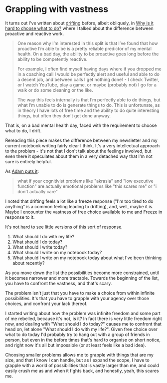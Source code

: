 # Grappling with vastness

It turns out I've written about [drifting](https://notebook.drmaciver.com/posts/2022-01-06-12:00.html) before, albeit obliquely, in [Why is it hard to choose what to do?](https://drmaciver.substack.com/p/why-is-it-hard-to-choose-what-to) where I talked about the difference between proactive and reactive work.

> One reason why I’m interested in this split is that I’ve found that how proactive I’m able to be is a pretty reliable predictor of my mental health. On a bad day, the ability to be proactive goes long before the ability to be competently reactive.
>
> For example, I often find myself having days where if you dropped me in a coaching call I would be perfectly alert and useful and able to do a decent job, and between calls I get nothing done1 - I check Twitter, or I watch YouTube, play a game, or maybe (probably not) I go for a walk or do some cleaning or the like.
>
> The way this feels internally is that I’m perfectly able to do things, but what I’m unable to do is generate things to do. This is unfortunate, as in theory I have lots of free time and the ability to do quite interesting things, but often they don’t get done anyway.

That is, on a bad mental health day, faced with the requirement to choose what to do, I drift.

Rereading this piece makes the difference between my newsletter and my current notebook writing fairly clear I think. It's a very intellectual approach to the problem - it's not that I don't talk about the feelings involved, but even there it speculates about them in a very detached way that I'm not sure is entirely helpful.

As [Adam puts it](https://twitter.com/The_Lagrangian/status/1478122278307041280):

> what if your cognitivist problems like "akrasia" and "low executive function" are actually emotional problems like "this scares me" or "i don't actually care"

I noted that drifting feels a lot like a freeze response ("I'm too tired to do anything" is a common feeling leading to drifting), and, well, maybe it is. Maybe I encounter the vastness of free choice available to me and Freeze in response to it.

It's not hard to see little versions of this sort of response.

1. What should I do with my life?
2. What should I do today?
3. What should I write today?
4. What should I write on my notebook today?
5. What should I write on my notebook today about what I've been thinking about recently?

As you move down the list the possibilities become more constrained, until it becomes narrower and more tractable.
Towards the beginning of the list, you have to confront the vastness, and that's scary.

The problem isn't just that you have to make a choice from within infinite possibilities. It's that you have to grapple with your agency over those choices, and confront your lack thereof.

I started writing about how the problem was infinite freedom and some part of me rebelled, because it's not, is it? In fact there is very little freedom right now, and dealing with "What should I do today?" causes me to confront that head on, let alone "What should I do with my life?". Given free choice over what to do today I'd probably try to hang out with a group of friends in person, but even in the before times that's hard to organise on short notice, and right now it's all but impossible (or at least feels like a bad idea).

Choosing smaller problems allows me to grapple with things that are my size, and that I know I can handle, but as I expand the scope, I have to grapple with a world of possibilities that is vastly larger than me, and could easily crush me as and when it fights back, and honestly, yeah, this scares me.
